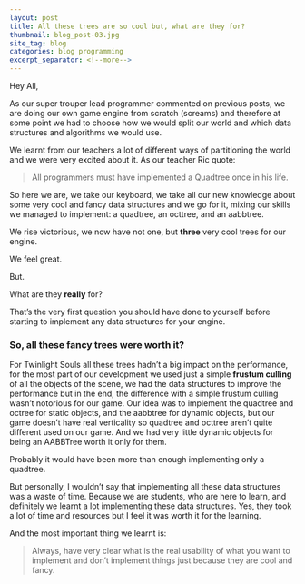 ```yaml
---
layout: post
title: All these trees are so cool but, what are they for?
thumbnail: blog_post-03.jpg
site_tag: blog
categories: blog programming
excerpt_separator: <!--more-->
---
```

Hey All,

As our super trouper lead programmer commented on previous posts, we are doing our own game engine from scratch (screams) and therefore at some point we had to choose how we would split our world and which data structures and algorithms we would use.

<!--more-->

We learnt from our teachers a lot of different ways of partitioning the world and we were very excited about it.
As our teacher Ric quote:

<blockquote>
    <i class="icofont-quote-left quote-left"></i>
        <p>
        All programmers must have implemented a Quadtree once in his life.
        </p>
    <i class="las la-quote-right quote-right"></i>
    <i class="icofont-quote-right quote-right"></i>
</blockquote>

So here we are, we take our keyboard, we take all our new knowledge about some very cool and fancy data structures and we go for it, mixing our skills we managed to implement: a quadtree, an octtree, and an aabbtree.

We rise victorious, we now have not one, but **three** very cool trees for our engine.

We feel great.

But.

What are they **really** for?

That’s the very first question you should have done to yourself before starting to implement any data structures for your engine.

### So, all these fancy trees were worth it?

For Twinlight Souls all these trees hadn’t a big impact on the performance, for the most part of our development we used just a simple **frustum culling** of all the objects of the scene,
we had the data structures to improve the performance but in the end, the difference with a simple frustum culling wasn’t notorious for our game.
Our idea was to implement the quadtree and octree for static objects, and the aabbtree for dynamic objects, but our game doesn’t have real verticality so quadtree and octtree aren’t quite different used on our game. And we had very little dynamic objects for being an AABBTree worth it only for them.

Probably it would have been more than enough implementing only a quadtree.

But personally, I wouldn’t say that implementing all these data structures was a waste of time. Because we are students, who are here to learn, and definitely we learnt a lot implementing these data structures.
Yes, they took a lot of time and resources but I feel it was worth it for the learning.

And the most important thing we learnt is:

<blockquote>
    <i class="icofont-quote-left quote-left"></i>
        <p>
        Always, have very clear what is the real usability of what you want to implement and don’t implement things just because they are cool and fancy.
        </p>
    <i class="las la-quote-right quote-right"></i>
    <i class="icofont-quote-right quote-right"></i>
</blockquote>
